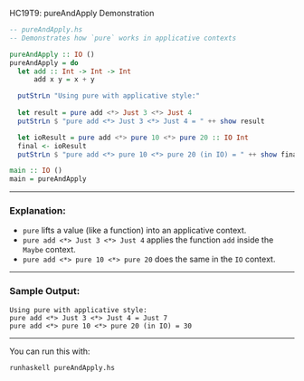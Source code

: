 HC19T9: pureAndApply Demonstration

```haskell
-- pureAndApply.hs
-- Demonstrates how `pure` works in applicative contexts

pureAndApply :: IO ()
pureAndApply = do
  let add :: Int -> Int -> Int
      add x y = x + y

  putStrLn "Using pure with applicative style:"
  
  let result = pure add <*> Just 3 <*> Just 4
  putStrLn $ "pure add <*> Just 3 <*> Just 4 = " ++ show result

  let ioResult = pure add <*> pure 10 <*> pure 20 :: IO Int
  final <- ioResult
  putStrLn $ "pure add <*> pure 10 <*> pure 20 (in IO) = " ++ show final

main :: IO ()
main = pureAndApply
```

---

### Explanation:

* `pure` lifts a value (like a function) into an applicative context.
* `pure add <*> Just 3 <*> Just 4` applies the function `add` inside the `Maybe` context.
* `pure add <*> pure 10 <*> pure 20` does the same in the `IO` context.

---

### Sample Output:

```
Using pure with applicative style:
pure add <*> Just 3 <*> Just 4 = Just 7
pure add <*> pure 10 <*> pure 20 (in IO) = 30
```

---

You can run this with:

```bash
runhaskell pureAndApply.hs
```
